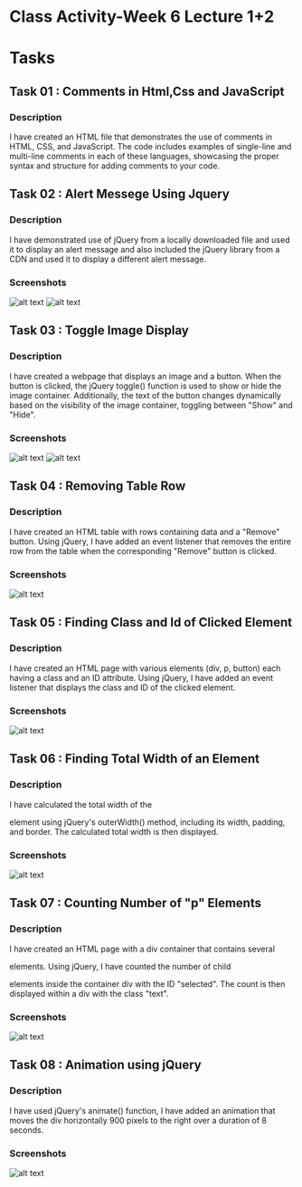 # Class Activity-Week 6 Lecture 1+2
# Tasks
## Task 01 : Comments in Html,Css and JavaScript
### Description
I have created an HTML file that demonstrates the use of comments in HTML, CSS, and JavaScript. The code includes examples of single-line and multi-line comments in each of these languages, showcasing the proper syntax and structure for adding comments to your code.

## Task 02 : Alert Messege Using Jquery
### Description
I have demonstrated use of jQuery from a locally downloaded file and used it to display an alert message and also included the jQuery library from a CDN and used it to display a different alert message.

### Screenshots
![alt text](<Task 02 Screenshot.png>)
![alt text](<Task 02 Screenshot 2.png>)

## Task 03 : Toggle Image Display
### Description
I have created a webpage that displays an image and a button. When the button is clicked, the jQuery toggle() function is used to show or hide the image container. Additionally, the text of the button changes dynamically based on the visibility of the image container, toggling between "Show" and "Hide".

### Screenshots
![alt text](<Task 03 Screenshot.png>)
![alt text](<Task 03 Screenshot 2.png>)

## Task 04 : Removing Table Row
### Description
I have created an HTML table with rows containing data and a "Remove" button. Using jQuery, I have added an event listener that removes the entire row from the table when the corresponding "Remove" button is clicked.

### Screenshots
![alt text](<Task 04 Screenshot.png>)

## Task 05 : Finding Class and Id of Clicked Element
### Description
I have created an HTML page with various elements (div, p, button) each having a class and an ID attribute. Using jQuery, I have added an event listener that displays the class and ID of the clicked element.

### Screenshots
![alt text](<Task 05 Screenshot.png>)


## Task 06 : Finding Total Width of an Element
### Description
I have calculated the total width of the <p> element using jQuery's outerWidth() method, including its width, padding, and border. The calculated total width is then displayed.
### Screenshots
![alt text](<Task 06 Screenshot.png>)

## Task 07 : Counting Number of "p" Elements
### Description
I have created an HTML page with a div container that contains several <p> elements. Using jQuery, I have counted the number of child <p> elements inside the container div with the ID "selected". The count is then displayed within a div with the class "text".

### Screenshots
![alt text](<Task 07 Screenshot.png>)


## Task 08 : Animation using jQuery
### Description
I have used jQuery's animate() function, I have added an animation that moves the div horizontally 900 pixels to the right over a duration of 8 seconds.

### Screenshots
![alt text](<Task 08 Screenshot.png>)